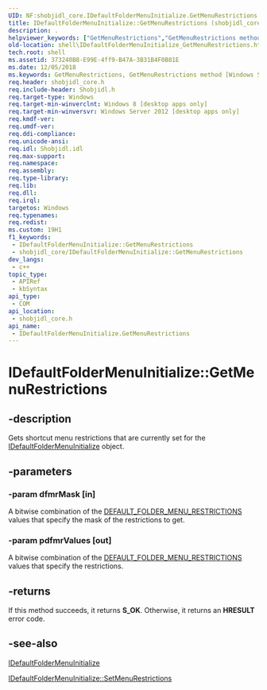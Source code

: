 ```yaml
---
UID: NF:shobjidl_core.IDefaultFolderMenuInitialize.GetMenuRestrictions
title: IDefaultFolderMenuInitialize::GetMenuRestrictions (shobjidl_core.h)
description: .
helpviewer_keywords: ["GetMenuRestrictions","GetMenuRestrictions method [Windows Shell]","GetMenuRestrictions method [Windows Shell]","IDefaultFolderMenuInitialize interface","IDefaultFolderMenuInitialize interface [Windows Shell]","GetMenuRestrictions method","IDefaultFolderMenuInitialize.GetMenuRestrictions","IDefaultFolderMenuInitialize::GetMenuRestrictions","shell.IDefaultFolderMenuInitialize_GetMenuRestrictions","shobjidl_core/IDefaultFolderMenuInitialize::GetMenuRestrictions"]
old-location: shell\IDefaultFolderMenuInitialize_GetMenuRestrictions.htm
tech.root: shell
ms.assetid: 373240B8-E99E-4ff9-B47A-3B31B4F0B81E
ms.date: 12/05/2018
ms.keywords: GetMenuRestrictions, GetMenuRestrictions method [Windows Shell], GetMenuRestrictions method [Windows Shell],IDefaultFolderMenuInitialize interface, IDefaultFolderMenuInitialize interface [Windows Shell],GetMenuRestrictions method, IDefaultFolderMenuInitialize.GetMenuRestrictions, IDefaultFolderMenuInitialize::GetMenuRestrictions, shell.IDefaultFolderMenuInitialize_GetMenuRestrictions, shobjidl_core/IDefaultFolderMenuInitialize::GetMenuRestrictions
req.header: shobjidl_core.h
req.include-header: Shobjidl.h
req.target-type: Windows
req.target-min-winverclnt: Windows 8 [desktop apps only]
req.target-min-winversvr: Windows Server 2012 [desktop apps only]
req.kmdf-ver: 
req.umdf-ver: 
req.ddi-compliance: 
req.unicode-ansi: 
req.idl: Shobjidl.idl
req.max-support: 
req.namespace: 
req.assembly: 
req.type-library: 
req.lib: 
req.dll: 
req.irql: 
targetos: Windows
req.typenames: 
req.redist: 
ms.custom: 19H1
f1_keywords:
 - IDefaultFolderMenuInitialize::GetMenuRestrictions
 - shobjidl_core/IDefaultFolderMenuInitialize::GetMenuRestrictions
dev_langs:
 - c++
topic_type:
 - APIRef
 - kbSyntax
api_type:
 - COM
api_location:
 - shobjidl_core.h
api_name:
 - IDefaultFolderMenuInitialize.GetMenuRestrictions
---
```


# IDefaultFolderMenuInitialize::GetMenuRestrictions


## -description

Gets shortcut menu restrictions that are currently set for the [IDefaultFolderMenuInitialize](nn-shobjidl_core-idefaultfoldermenuinitialize.md) object.

## -parameters

### -param dfmrMask [in]

A bitwise combination of the [DEFAULT_FOLDER_MENU_RESTRICTIONS](ne-shobjidl_core-default_folder_menu_restrictions.md) values that specify the mask of the restrictions to get.

### -param pdfmrValues [out]

A bitwise combination of the [DEFAULT_FOLDER_MENU_RESTRICTIONS](ne-shobjidl_core-default_folder_menu_restrictions.md) values that specify the restrictions.

## -returns

If this method succeeds, it returns <b>S_OK</b>. Otherwise, it returns an <b>HRESULT</b> error code.

## -see-also

<a href="/windows/desktop/api/shobjidl_core/nn-shobjidl_core-idefaultfoldermenuinitialize">IDefaultFolderMenuInitialize</a>



<a href="/windows/desktop/api/shobjidl_core/nf-shobjidl_core-idefaultfoldermenuinitialize-setmenurestrictions">IDefaultFolderMenuInitialize::SetMenuRestrictions</a>